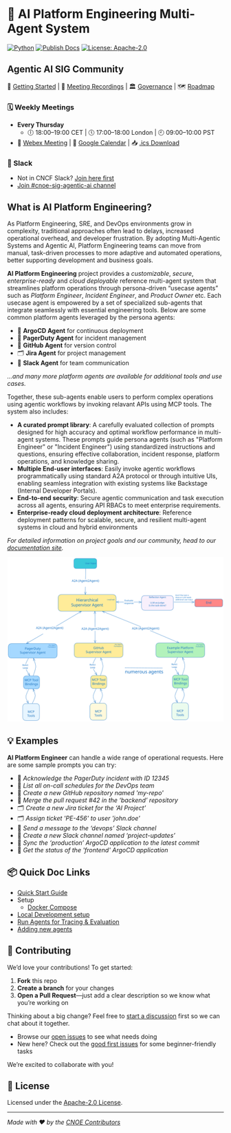 # 🤖 AI Platform Engineering Multi-Agent System

[![Python](https://img.shields.io/badge/python-3.13%2B-blue?logo=python)](https://www.python.org/)
[![Publish Docs](https://github.com/cnoe-io/ai-platform-engineering/actions/workflows/publish-gh-pages.yml/badge.svg)](https://github.com/cnoe-io/ai-platform-engineering/actions/workflows/publish-gh-pages.yml)
[![License: Apache-2.0](https://img.shields.io/badge/license-Apache--2.0-green)](LICENSE)

## Agentic AI SIG Community

🚀 [Getting Started](https://cnoe-io.github.io/ai-platform-engineering/getting-started/quick-start) | 🎥 [Meeting Recordings](https://github.com/cnoe-io/agentic-ai/wiki/Meeting-Recordings) | 🏛️ [Governance](https://github.com/cnoe-io/governance/tree/main/sigs/agentic-ai) | 🗺️ [Roadmap](https://github.com/orgs/cnoe-io/projects/9)

### 🗓️ Weekly Meetings

* **Every Thursday**
  * 🕕 18:00–19:00 CET | 🕔 17:00–18:00 London | 🕘 09:00–10:00 PST
* 🔗 [Webex Meeting](https://go.webex.com/meet/cnoe) | 📅 [Google Calendar](https://calendar.google.com/calendar/u/0/embed?src=064a2adfce866ccb02e61663a09f99147f22f06374e7a8994066bdc81e066986@group.calendar.google.com&ctz=America/Los_Angeles) | 📥 [.ics Download](docs/docs/community/cnoe-sig-agentic-ai-community-meeting.ics)

### 💬 Slack

* Not in CNCF Slack? [Join here first](https://communityinviter.com/apps/cloud-native/cncf)
* [Join #cnoe-sig-agentic-ai channel](https://cloud-native.slack.com/archives/C08N0AKR52S)

## What is AI Platform Engineering?

As Platform Engineering, SRE, and DevOps environments grow in complexity, traditional approaches often lead to delays, increased operational overhead, and developer frustration. By adopting Multi-Agentic Systems and Agentic AI, Platform Engineering teams can move from manual, task-driven processes to more adaptive and automated operations, better supporting development and business goals.

**AI Platform Engineering** project provides a *customizable*, *secure*, *enterprise-ready* and *cloud deployable* reference multi-agent system that streamlines platform operations through persona-driven “usecase agents” such as _Platform Engineer_, _Incident Engineer_, and _Product Owner_ etc. Each usecase agent is empowered by a set of specialized sub-agents that integrate seamlessly with essential engineering tools. Below are some common platform agents leveraged by the persona agents:

* 🚀 **ArgoCD Agent** for continuous deployment
* 🚨 **PagerDuty Agent** for incident management
* 🐙 **GitHub Agent** for version control
* 🗂️ **Jira Agent** for project management
* 💬 **Slack Agent** for team communication

*...and many more platform agents are available for additional tools and use cases.*

Together, these sub-agents enable users to perform complex operations using agentic workflows by invoking relavant APIs using MCP tools. The system also includes:

* **A curated prompt library**: A carefully evaluated collection of prompts designed for high accuracy and optimal workflow performance in multi-agent systems. These prompts guide persona agents (such as "Platform Engineer" or "Incident Engineer") using standardized instructions and questions, ensuring effective collaboration, incident response, platform operations, and knowledge sharing.
* **Multiple End-user interfaces**: Easily invoke agentic workflows programmatically using standard A2A protocol or through intuitive UIs, enabling seamless integration with existing systems like Backstage (Internal Developer Portals).
* **End-to-end security**: Secure agentic communication and task execution across all agents, ensuring API RBACs to meet enterprise requirements.
* **Enterprise-ready cloud deployment architecture**: Reference deployment patterns for scalable, secure, and resilient multi-agent systems in cloud and hybrid environments

*For detailed information on project goals and our community, head to our [documentation site](https://cnoe-io.github.io/ai-platform-engineering/).*

![](docs/docs/architecture/images/mas_architecture.svg)

## 💡 Examples

**AI Platform Engineer** can handle a wide range of operational requests. Here are some sample prompts you can try:

* 🚨 *Acknowledge the PagerDuty incident with ID 12345*
* 🚨 *List all on-call schedules for the DevOps team*
* 🐙 *Create a new GitHub repository named 'my-repo'*
* 🐙 *Merge the pull request #42 in the ‘backend’ repository*
* 🗂️ *Create a new Jira ticket for the ‘AI Project’*
* 🗂️ *Assign ticket 'PE-456' to user 'john.doe'*
* 💬 *Send a message to the ‘devops’ Slack channel*
* 💬 *Create a new Slack channel named ‘project-updates’*
* 🚀 *Sync the ‘production’ ArgoCD application to the latest commit*
* 🚀 *Get the status of the 'frontend' ArgoCD application*

## 📦 Quick Doc Links

- [Quick Start Guide](https://cnoe-io.github.io/ai-platform-engineering/getting-started/quick-start)
- Setup
    - [Docker Compose](https://cnoe-io.github.io/ai-platform-engineering/getting-started/docker-compose/setup)
- [Local Development setup](https://cnoe-io.github.io/ai-platform-engineering/getting-started/local-development)
- [Run Agents for Tracing & Evaluation](https://cnoe-io.github.io/ai-platform-engineering/getting-started/local-development#-run-agents-for-tracing--evaluation)
- [Adding new agents](https://cnoe-io.github.io/ai-platform-engineering/getting-started/local-development#%EF%B8%8F-adding-new-agents)

## 🤝 Contributing

We’d love your contributions! To get started:

1. **Fork** this repo
2. **Create a branch** for your changes
3. **Open a Pull Request**—just add a clear description so we know what you’re working on

Thinking about a big change? Feel free to [start a discussion](https://github.com/cnoe-io/ai-platform-engineering/discussions) first so we can chat about it together.

* Browse our [open issues](https://github.com/cnoe-io/ai-platform-engineering/issues) to see what needs doing
* New here? Check out the [good first issues](https://github.com/cnoe-io/ai-platform-engineering/issues?q=is%3Aissue%20state%3Aopen%20label%3A%22good%20first%20issue%22) for some beginner-friendly tasks

We’re excited to collaborate with you!

## 📄 License

Licensed under the [Apache-2.0 License](LICENSE).

---

*Made with ❤️ by the [CNOE Contributors](https://cnoe.io/)*
